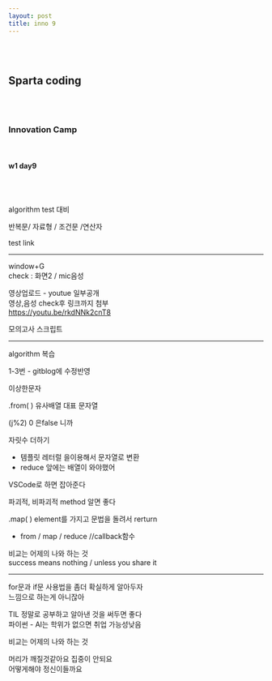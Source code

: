 ```yaml
---
layout: post
title: inno 9
---
```


<br><br>

## Sparta coding

<br><br>

### Innovation Camp

<br>

#### w1 day9

<br><br>

algorithm test 대비

반복문/ 자료형 / 조건문 /연산자

test link

---

window+G <br>
check : 화면2 / mic음성

영상업로드 - youtue 일부공개 <br>
영상,음성 check후 링크까지 첨부 <br>
https://youtu.be/rkdNNk2cnT8

모의고사 스크립트

---

algorithm 복습

1-3번 - gitblog에 수정반영

이상한문자

.from( ) 유사배열 대표 문자열

(j%2) 0 은false 니까

자릿수 더하기

- 템플릿 레터럴 을이용해서 문자열로 변환
- reduce 앞에는 배열이 와야했어

VSCode로 하면 잡아준다

파괴적, 비파괴적 method 알면 좋다

.map( ) element를 가지고 문법을 돌려서 rerturn

- from / map / reduce //callback함수

비교는 어제의 나와 하는 것 <br>
success means nothing / unless you share it

---

for문과 if문 사용법을 좀더 확실하게 알아두자 <br>
느낌으로 하는게 아니잖아

TIL 정말로 공부하고 알아낸 것을 써두면 좋다 <br>
파이썬 - AI는 학위가 없으면 취업 가능성낮음

비교는 어제의 나와 하는 것

머리가 깨질것같아요 집중이 안되요 <br>
어떻게해야 정신이들까요

